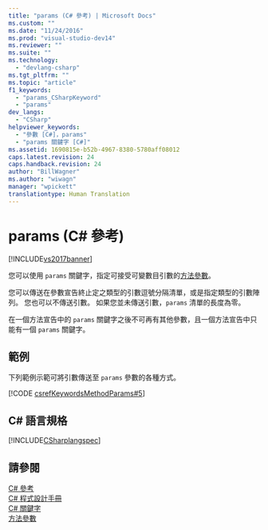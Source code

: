 ```yaml
---
title: "params (C# 參考) | Microsoft Docs"
ms.custom: ""
ms.date: "11/24/2016"
ms.prod: "visual-studio-dev14"
ms.reviewer: ""
ms.suite: ""
ms.technology: 
  - "devlang-csharp"
ms.tgt_pltfrm: ""
ms.topic: "article"
f1_keywords: 
  - "params_CSharpKeyword"
  - "params"
dev_langs: 
  - "CSharp"
helpviewer_keywords: 
  - "參數 [C#]，params"
  - "params 關鍵字 [C#]"
ms.assetid: 1690815e-b52b-4967-8380-5780aff08012
caps.latest.revision: 24
caps.handback.revision: 24
author: "BillWagner"
ms.author: "wiwagn"
manager: "wpickett"
translationtype: Human Translation
---
```

# params (C# 參考)
[!INCLUDE[vs2017banner](../../../csharp/includes/vs2017banner.md)]

您可以使用 `params` 關鍵字，指定可接受可變數目引數的[方法參數](../../../csharp/language-reference/keywords/method-parameters.md)。  
  
 您可以傳送在參數宣告終止定之類型的引數逗號分隔清單，或是指定類型的引數陣列。  您也可以不傳送引數。  如果您並未傳送引數，`params` 清單的長度為零。  
  
 在一個方法宣告中的 `params` 關鍵字之後不可再有其他參數，且一個方法宣告中只能有一個 `params` 關鍵字。  
  
## 範例  
 下列範例示範可將引數傳送至 `params` 參數的各種方式。  
  
 [!CODE [csrefKeywordsMethodParams#5](../CodeSnippet/VS_Snippets_VBCSharp/csrefKeywordsMethodParams#5)]  
  
## C\# 語言規格  
 [!INCLUDE[CSharplangspec](../../../csharp/language-reference/keywords/includes/csharplangspec_md.md)]  
  
## 請參閱  
 [C\# 參考](../../../csharp/language-reference/index.md)   
 [C\# 程式設計手冊](../../../csharp/programming-guide/index.md)   
 [C\# 關鍵字](../../../csharp/language-reference/keywords/index.md)   
 [方法參數](../../../csharp/language-reference/keywords/method-parameters.md)